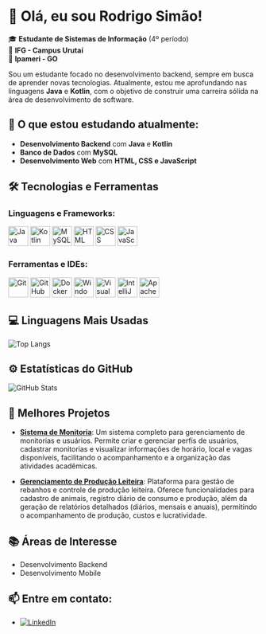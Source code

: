 # 👋 Olá, eu sou Rodrigo Simão!

🎓 **Estudante de Sistemas de Informação** (4º período)  
🏫 **IFG - Campus Urutaí**  
📍 **Ipameri - GO**

Sou um estudante focado no desenvolvimento backend, sempre em busca de aprender novas tecnologias. Atualmente, estou me aprofundando nas linguagens **Java** e **Kotlin**, com o objetivo de construir uma carreira sólida na área de desenvolvimento de software.

## 🚀 O que estou estudando atualmente:
- **Desenvolvimento Backend** com **Java** e **Kotlin**
- **Banco de Dados** com **MySQL**
- **Desenvolvimento Web** com **HTML, CSS e JavaScript**

## 🛠 Tecnologias e Ferramentas

### Linguagens e Frameworks:
<p align="left">
  <img src="https://cdn.jsdelivr.net/gh/devicons/devicon/icons/java/java-original.svg" alt="Java" width="40" height="40"/>
  <img src="https://cdn.jsdelivr.net/gh/devicons/devicon/icons/kotlin/kotlin-original.svg" alt="Kotlin" width="40" height="40"/>
  <img src="https://cdn.jsdelivr.net/gh/devicons/devicon/icons/mysql/mysql-original.svg" alt="MySQL" width="40" height="40"/>
  <img src="https://cdn.jsdelivr.net/gh/devicons/devicon/icons/html5/html5-original.svg" alt="HTML" width="40" height="40"/>
  <img src="https://cdn.jsdelivr.net/gh/devicons/devicon/icons/css3/css3-original.svg" alt="CSS" width="40" height="40"/>
  <img src="https://cdn.jsdelivr.net/gh/devicons/devicon/icons/javascript/javascript-original.svg" alt="JavaScript" width="40" height="40"/>
</p>

### Ferramentas e IDEs:
<p align="left">
  <img src="https://cdn.jsdelivr.net/gh/devicons/devicon/icons/git/git-original.svg" alt="Git" width="40" height="40"/>
  <img src="https://cdn.jsdelivr.net/gh/devicons/devicon/icons/github/github-original.svg" alt="GitHub" width="40" height="40"/>
  <img src="https://cdn.jsdelivr.net/gh/devicons/devicon/icons/docker/docker-original.svg" alt="Docker" width="40" height="40"/>
  <img src="https://cdn.jsdelivr.net/gh/devicons/devicon/icons/windows8/windows8-original.svg" alt="Windows" width="40" height="40"/>
  <img src="https://cdn.jsdelivr.net/gh/devicons/devicon/icons/vscode/vscode-original.svg" alt="Visual Studio Code" width="40" height="40"/>
  <img src="https://cdn.jsdelivr.net/gh/devicons/devicon/icons/intellij/intellij-original.svg" alt="IntelliJ IDEA" width="40" height="40"/>
  <img src="https://cdn.jsdelivr.net/gh/devicons/devicon/icons/apache/apache-original.svg" alt="Apache" width="40" height="40"/>
</p>

## 💻 Linguagens Mais Usadas
![Top Langs](https://github-readme-stats.vercel.app/api/top-langs/?username=rodvpx&layout=compact&theme=radical)

## ⚙️ Estatísticas do GitHub
![GitHub Stats](https://github-readme-stats.vercel.app/api?username=rodvpx&show_icons=true&theme=radical)

## 📝 Melhores Projetos
- **[Sistema de Monitoria](https://github.com/rodvpx/SistemaMonitoriaB)**: Um sistema completo para gerenciamento de monitorias e usuários. Permite criar e gerenciar perfis de usuários, cadastrar monitorias e visualizar informações de horário, local e vagas disponíveis, facilitando o acompanhamento e a organização das atividades acadêmicas.

- **[Gerenciamento de Produção Leiteira](https://github.com/rodvpx/GerenciamentoProducaoLeiteira)**: Plataforma para gestão de rebanhos e controle de produção leiteira. Oferece funcionalidades para cadastro de animais, registro diário de consumo e produção, além da geração de relatórios detalhados (diários, mensais e anuais), permitindo o acompanhamento de produção, custos e lucratividade.

## 📚 Áreas de Interesse
- Desenvolvimento Backend
- Desenvolvimento Mobile

## 📫 Entre em contato:
- [![LinkedIn](https://img.shields.io/badge/LinkedIn-0077B5?style=for-the-badge&logo=linkedin&logoColor=white)](https://www.linkedin.com/in/rodrigo-sim%C3%A3o-633883298/)
